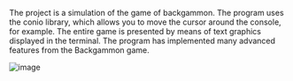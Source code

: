 The project is a simulation of the game of backgammon. The program uses the conio library, which allows you to move the cursor around the console, for example. The entire game is presented by means of text graphics displayed in the terminal. The program has implemented many advanced features from the Backgammon game.

![image](https://github.com/user-attachments/assets/1b250bba-d40f-415f-ba8f-e0b7536551ca)
